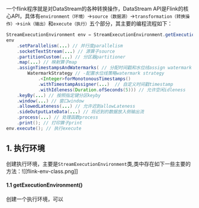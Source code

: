 一个flink程序就是对DataStream的各种转换操作，DataStream API是Flink的核心API，具体有`environment（环境）`->`source（数据源）`->`transformation（转换操作）`->`sink（输出）`和`execute（执行）`五个部分，其主要的编程流程如下：
```java
StreamExecutionEnvironment env = StreamExecutionEnvironment.getExecutionEnvironment(); // env
env  
	.setParallelism(...) // 并行度parallelism
	.socketTextStream(...) // 源算子source  
    .partitionCustom(...) // 分区器partitioner
    .map(...) // 映射算子map 
    .assignTimestampsAndWatermarks( // 分配时间戳和水位线assign watermark  
	    WatermarkStrategy // -配置水位线策略watermark strategy
		    .<Integer>forMonotonousTimestamps()  
		    .withTimestampAssigner(...)  // 自定义时间戳timestamp
            .withIdleness(Duration.ofSeconds(5))) // 允许空闲idleness  
    .keyBy(...) // 按照指定键分区keyby  
    .window(...) // 窗口window
    .allowedLateness(...) // 允许迟到allowLateness
    .sideOutputLateData(...) // 将迟到的数据放入侧输出流
    .process(...) // 处理函数process
    .print(); // 打印算子print  
env.execute(); // 执行execute
```
## 1. 执行环境
创建执行环境，主要是`StreamExecutionEnvironment`类,类中存在如下一些主要的方法：![[flink-env-class.png]]
#### 1.1 getExecutionEnvironment()
创建一个执行环境，可以